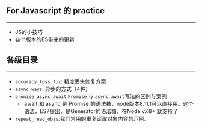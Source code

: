 ## For Javascript 的 practice
---
- JS的小技巧
- 各个版本的ES带来的更新

## 各级目录
---
- `accuracy_loss_fix`: 精度丢失修复方案
- `async_ways`: 异步的方式（4种）
- `promise_async_await`:`Promise` 与 `async_await`写法的区别与案例
    - await 和 async 是 Promise 的语法糖，node版本8.11.1可以直接用。这个语法，ES7提出，是Generator的语法糖，在Node v7.8+ 就支持了
- `repeat_read_objs`:我们常用的重复读取对象内容的示例。